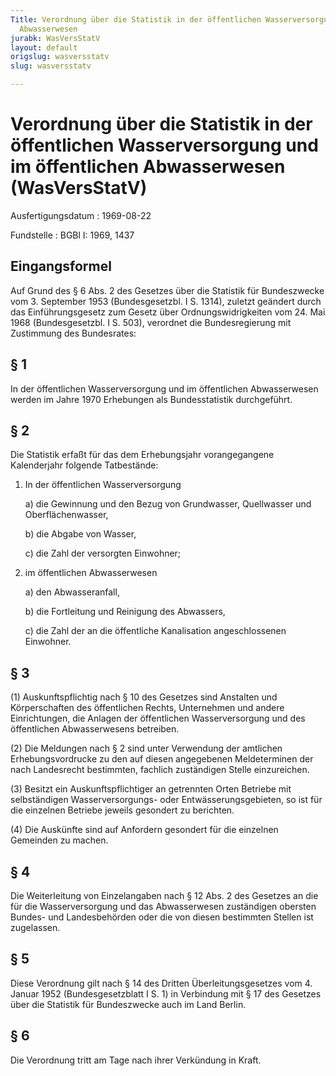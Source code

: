 ```yaml
---
Title: Verordnung über die Statistik in der öffentlichen Wasserversorgung und im öffentlichen
  Abwasserwesen
jurabk: WasVersStatV
layout: default
origslug: wasversstatv
slug: wasversstatv

---
```


# Verordnung über die Statistik in der öffentlichen Wasserversorgung und im öffentlichen Abwasserwesen (WasVersStatV)

Ausfertigungsdatum
:   1969-08-22

Fundstelle
:   BGBl I: 1969, 1437



## Eingangsformel

Auf Grund des § 6 Abs. 2 des Gesetzes über die Statistik für
Bundeszwecke vom 3. September 1953 (Bundesgesetzbl. I S. 1314),
zuletzt geändert durch das Einführungsgesetz zum Gesetz über
Ordnungswidrigkeiten vom 24. Mai 1968 (Bundesgesetzbl. I S. 503),
verordnet die Bundesregierung mit Zustimmung des Bundesrates:


## § 1

In der öffentlichen Wasserversorgung und im öffentlichen Abwasserwesen
werden im Jahre 1970 Erhebungen als Bundesstatistik durchgeführt.


## § 2

Die Statistik erfaßt für das dem Erhebungsjahr vorangegangene
Kalenderjahr folgende Tatbestände:

1.  In der öffentlichen Wasserversorgung

    a)  die Gewinnung und den Bezug von Grundwasser, Quellwasser und
        Oberflächenwasser,


    b)  die Abgabe von Wasser,


    c)  die Zahl der versorgten Einwohner;





2.  im öffentlichen Abwasserwesen

    a)  den Abwasseranfall,


    b)  die Fortleitung und Reinigung des Abwassers,


    c)  die Zahl der an die öffentliche Kanalisation angeschlossenen
        Einwohner.








## § 3

(1) Auskunftspflichtig nach § 10 des Gesetzes sind Anstalten und
Körperschaften des öffentlichen Rechts, Unternehmen und andere
Einrichtungen, die Anlagen der öffentlichen Wasserversorgung und des
öffentlichen Abwasserwesens betreiben.

(2) Die Meldungen nach § 2 sind unter Verwendung der amtlichen
Erhebungsvordrucke zu den auf diesen angegebenen Meldeterminen der
nach Landesrecht bestimmten, fachlich zuständigen Stelle einzureichen.

(3) Besitzt ein Auskunftspflichtiger an getrennten Orten Betriebe mit
selbständigen Wasserversorgungs- oder Entwässerungsgebieten, so ist
für die einzelnen Betriebe jeweils gesondert zu berichten.

(4) Die Auskünfte sind auf Anfordern gesondert für die einzelnen
Gemeinden zu machen.


## § 4

Die Weiterleitung von Einzelangaben nach § 12 Abs. 2 des Gesetzes an
die für die Wasserversorgung und das Abwasserwesen zuständigen
obersten Bundes- und Landesbehörden oder die von diesen bestimmten
Stellen ist zugelassen.


## § 5

Diese Verordnung gilt nach § 14 des Dritten Überleitungsgesetzes vom
4\. Januar 1952 (Bundesgesetzblatt I S. 1) in Verbindung mit § 17 des
Gesetzes über die Statistik für Bundeszwecke auch im Land Berlin.


## § 6

Die Verordnung tritt am Tage nach ihrer Verkündung in Kraft.

